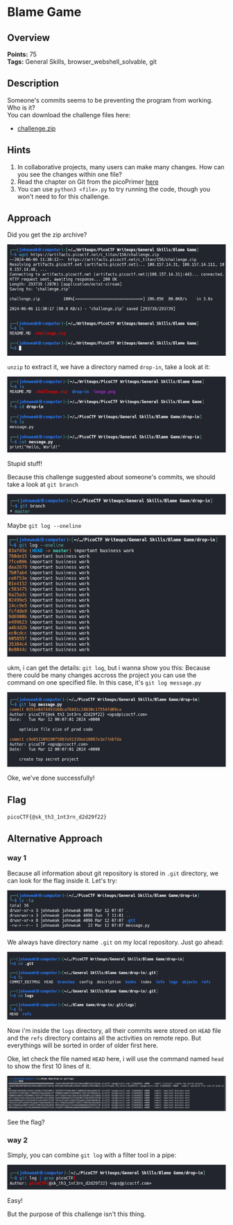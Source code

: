 # Blame Game

## Overview

**Points:** 75\
**Tags:** General Skills, browser_webshell_solvable, git

## Description

Someone's commits seems to be preventing the program from working. Who is it?\
You can download the challenge files here:
- [challenge.zip](./challenge.zip)

## Hints

1. In collaborative projects, many users can make many changes. How can you see the changes within one file?
2. Read the chapter on Git from the picoPrimer [here](https://primer.picoctf.org/#_git_version_control)
3. You can use `python3 <file>.py` to try running the code, though you won't need to for this challenge.

## Approach

Did you get the zip archive?

![alt text](image.png)

`unzip` to extract it, we have a directory named `drop-in`, take a look at it:

![alt text](image-1.png)

Stupid stuff!

Because this challenge suggested about someone's commits, we should take a look at `git branch`

![alt text](image-2.png)

Maybe `git log --oneline`

![alt text](image-3.png)

ukm, i can get the details: `git log`, but i wanna show you this:
Because there could be many changes accross the project you can use the command on one specified file. In this case, it's `git log message.py`

![alt text](image-4.png)

Oke, we've done successfully!

## Flag

`picoCTF{@sk_th3_1nt3rn_d2d29f22}`

## Alternative Approach

### way 1
Because all information about git repository is stored in `.git` directory, we can look for the flag inside it. Let's try:

![alt text](image-5.png)

We always have directory name `.git` on my local repository. Just go ahead:

![alt text](image-6.png)

Now i'm inside the `logs` directory, all their commits were stored on `HEAD` file and the `refs` directory contains all the activities on remote repo. But everythings will be sorted in order of older first here.

Oke, let check the file named `HEAD` here, i will use the command named `head` to show the first 10 lines of it.

![alt text](image-7.png)

See the flag? 

### way 2
Simply, you can combine `git log` with a filter tool in a pipe:

![alt text](image-8.png)

Easy! 

But the purpose of this challenge isn't this thing.
